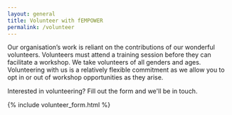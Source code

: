 ```yaml
---
layout: general
title: Volunteer with fEMPOWER
permalink: /volunteer
---
```


Our organisation’s work is reliant on the contributions of our wonderful volunteers. Volunteers must attend a training session before they can facilitate a workshop. We take volunteers of all genders and ages. Volunteering with us is a relatively flexible commitment as we allow you to opt in or out of workshop opportunities as they arise.

Interested in volunteering? Fill out the form and we'll be in touch.

{% include volunteer_form.html %}
